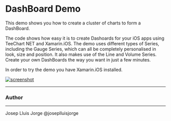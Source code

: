 DashBoard Demo
==================

This demo shows you how to create a cluster of charts to form a DashBoard.

The code shows how easy it is to create Dashoards for your iOS apps using TeeChart NET and Xamarin.iOS.
The demo uses different types of Series, including the Gauge Series, which can all be completely personalised in look, size and position. It also makes use of the Line and Volume Series.
Create your own DashBoards the way you want in just a few minutes.

In order to try the demo you have Xamarin.iOS installed.

[![screenshot](https://github.com/Steema/TeeChart-.NET-for-Xamarin.iOS-Unified-samples/blob/master/DashBoard/Screenshots/Screenshot1a.png "TeeChart.Net for Xamarin.iOS")](https://github.com/Steema/TeeChart-.NET-for-Xamarin.iOS-Unified-samples/blob/master/DashBoard/Screenshots/Screenshot.png)

------
### Author
------
Josep Lluis Jorge @joseplluisjorge
